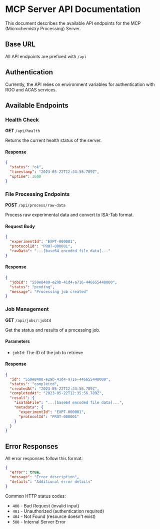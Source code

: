 # MCP Server API Documentation

This document describes the available API endpoints for the MCP (Microchemistry Processing) Server.

## Base URL

All API endpoints are prefixed with `/api`

## Authentication

Currently, the API relies on environment variables for authentication with ROO and ACAS services.

## Available Endpoints

### Health Check

**GET** `/api/health`

Returns the current health status of the server.

#### Response

```json
{
  "status": "ok",
  "timestamp": "2023-05-22T12:34:56.789Z",
  "uptime": 3600
}
```

### File Processing Endpoints

**POST** `/api/process/raw-data`

Process raw experimental data and convert to ISA-Tab format.

#### Request Body

```json
{
  "experimentId": "EXPT-000001",
  "protocolId": "PROT-000001",
  "rawData": "...[base64 encoded file data]..."
}
```

#### Response

```json
{
  "jobId": "550e8400-e29b-41d4-a716-446655440000",
  "status": "pending",
  "message": "Processing job created"
}
```

### Job Management

**GET** `/api/jobs/:jobId`

Get the status and results of a processing job.

#### Parameters

- `jobId`: The ID of the job to retrieve

#### Response

```json
{
  "id": "550e8400-e29b-41d4-a716-446655440000",
  "status": "completed",
  "createdAt": "2023-05-22T12:34:56.789Z",
  "completedAt": "2023-05-22T12:35:56.789Z",
  "result": {
    "isaTabFile": "...[base64 encoded file data]...",
    "metadata": {
      "experimentId": "EXPT-000001",
      "protocolId": "PROT-000001"
    }
  }
}
```

## Error Responses

All error responses follow this format:

```json
{
  "error": true,
  "message": "Error description",
  "details": "Additional error details"
}
```

Common HTTP status codes:
- `400` - Bad Request (invalid input)
- `401` - Unauthorized (authentication required)
- `404` - Not Found (resource doesn't exist)
- `500` - Internal Server Error 